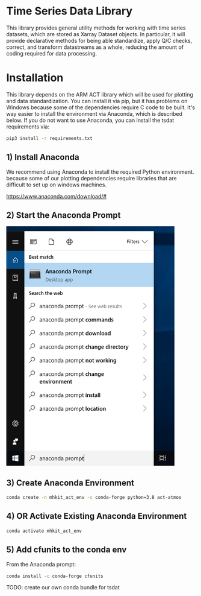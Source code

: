 # Time Series Data Library
This library provides general utility methods for working with 
time series datasets, which are stored as Xarray Dataset objects.
In particular, it will provide declarative methods for being able
standardize, apply Q/C checks, correct, and transform datastreams
as a whole, reducing the amount of coding required for data
processing.

# Installation
This library depends on the ARM ACT library which will be used
for plotting and data standardization.  You can install it via
pip, but it has problems on Windows because some of the 
dependencies require C code to be built.  It's way easier to 
install the environment via Anaconda, which is described below.
If you do not want to use Anaconda, you can install the tsdat
requirements via:

```bash
pip3 install -r requirements.txt
```

## 1) Install Anaconda
We recommend using Anaconda to install the required Python environment.
because some of our plotting dependencies
require libraries that are difficult to set up on windows machines.

https://www.anaconda.com/download/#


## 2) Start the Anaconda Prompt
![image info](./doc/win-anaconda-prompt2.png)

## 3) Create Anaconda Environment
```bash
conda create -n mhkit_act_env -c conda-forge python=3.8 act-atmos
```

## 4) OR Activate Existing Anaconda Environment
```bash
conda activate mhkit_act_env
```

## 5) Add cfunits to the conda env
From the Anaconda prompt:
```bash
conda install -c conda-forge cfunits
```
TODO: create our own conda bundle for tsdat